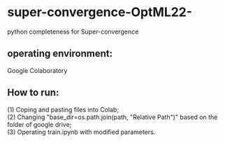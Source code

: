 # super-convergence-OptML22-
python completeness for Super-convergence


## operating environment:
Google Colaboratory

## How to run:
(1) Coping and pasting files into Colab;  
(2) Changing "base_dir=os.path.join(path, "Relative Path")" based on the folder of google drive;   
(3) Operating train.ipynb with modified parameters. 

